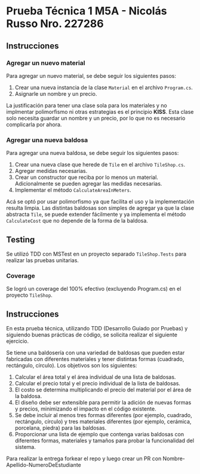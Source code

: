 # Prueba Técnica 1 M5A - Nicolás Russo Nro. 227286

## Instrucciones

### Agregar un nuevo material

Para agregar un nuevo material, se debe seguir los siguientes pasos:
1. Crear una nueva instancia de la clase `Material` en el archivo `Program.cs`.
2. Asignarle un nombre y un precio.

La justificación para tener una clase sola para los materiales y no implmentar polimorfismo ni otras estrategias es el principio **KISS**. Esta clase solo necesita guardar un nombre y un precio, por lo que no es necesario complicarla por ahora.

### Agregar una nueva baldosa

Para agregar una nueva baldosa, se debe seguir los siguientes pasos:
1. Crear una nueva clase que herede de `Tile` en el archivo `TileShop.cs`.
2. Agregar medidas necesarias.
2. Crear un constructor que reciba por lo menos un material. Adicionalmente se pueden agregar las medidas necesarias.
3. Implementar el método `CalculateAreaInMeters`.

Acá se optó por usar polimorfismo ya que facilita el uso y la implementación resulta limpia.
Las distintas baldosas son simples de agregar ya que la clase abstracta `Tile`, se puede extender fácilmente y ya implementa el método `CalculateCost` que no depende de la forma de la baldosa.

## Testing

Se utilizó TDD con MSTest en un proyecto separado `TileShop.Tests` para realizar las pruebas unitarias.

### Coverage

Se logró un coverage del 100% efectivo (excluyendo Program.cs) en el proyecto `TileShop`.

## Instrucciones

En esta prueba técnica, utilizando TDD (Desarrollo Guiado por Pruebas) y siguiendo buenas prácticas de código, se solicita realizar el siguiente ejercicio.

Se tiene una baldosería con una variedad de baldosas que pueden estar fabricadas con diferentes materiales y tener distintas formas (cuadrado, rectángulo, círculo). Los objetivos son los siguientes:

1. Calcular el área total y el área individual de una lista de baldosas.
2. Calcular el precio total y el precio individual de la lista de baldosas.
3. El costo se determina multiplicando el precio del material por el área de la baldosa.
4. El diseño debe ser extensible para permitir la adición de nuevas formas y precios, minimizando el impacto en el código existente.
5. Se debe incluir al menos tres formas diferentes (por ejemplo, cuadrado, rectángulo, círculo) y tres materiales diferentes (por ejemplo, cerámica, porcelana, piedra) para las baldosas.
6. Proporcionar una lista de ejemplo que contenga varias baldosas con diferentes formas, materiales y tamaños para probar la funcionalidad del sistema.

Para realizar la entrega forkear el repo y luego crear un PR con Nombre-Apellido-NumeroDeEstudiante
